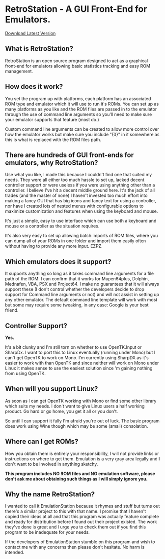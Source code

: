 # RetroStation - A GUI Front-End for Emulators.

[Download Latest Version](https://github.com/KieranMcCool/RetroStation/blob/master/Versions/RetroStationLatest.zip?raw=true)

## What is RetroStation?

RetroStation is an open source program designed to act as a graphical front-end for
emulators allowing basic statistics tracking and easy ROM management.

## How does it work?

You set the program up with platforms, each platform has an associated ROM type and
emulator which it will use to run it's ROMs. You can set up as many platforms as you
like and the ROM files are passed in to the emulator through the use of command line
arguments so you'll need to make sure your emulator supports that feature (most do.)

Custom command line arguments can be created to allow more control over how the emulator
works but make sure you include "{0}" in it somewhere as this is what is replaced with
the ROM files path.

## There are hundreds of GUI front-ends for emulators, why RetroStation?

Use what you like, I made this because I couldn't find one that suited my needs. They
were all either too much hassle to set up, lacked decent controller support or were
useless if you were using anything other than a controller. I believe I've hit a decent
middle ground here. It's the jack of all trades (and the master of none) I haven't
invested too much effort into making a fancy GUI that has big icons and fancy text for
using a controller, nor have I created lots of nested menus with configurable options to
maximize customization and features when using the keyboard and mouse.

It's just a simple, easy to use interface which can use both a keyboard and mouse or a
controller as the situation requires.

It's also very easy to set up allowing batch imports of ROM files, where you can dump
all of your ROMs in one folder and import them easily often without having to provide
any more input. EZPZ.

## Which emulators does it support?

It supports anything so long as it takes command line arguments for a file path of the
ROM. I can confirm that it works for Mupen64plus, Dolphin, Mednafen, VBA, PSX and
Project64. I make no guarantees that it will always support these (I don't control
whether the developers decide to drop support for Command line arguments or not) and will not
assist in setting up any other emulator. The default command line template will work
with most but some may require some tweaking, in any case: Google is your best friend. 

## Controller Support?

**Yes.**

It's a bit clunky and I'm still torn on whether to use OpenTK.Input or SharpDx. I want
to port this to Linux eventually (running under Mono) but I can't get OpenTK to work on
Mono. I'm currently using SharpDX as it's easier to work with than OpenTK and since
neither will work on Mono under Linux it makes sense to use the easiest solution since
'm gaining nothing from using OpenTK.


## When will you support Linux?

As soon as I can get OpenTK working with Mono or find some other library which suits my
needs. I don't want to give Linux users a half working product. Go hard or go home, you
get it all or you don't.

So until I can support it fully I'm afraid you're out of luck. The basic program does
work using Wine though which may be some (small) consolation.

## Where can I get ROMs?

How you obtain them is entirely your responsibility, I will not provide links or
instructions on where to get them. Emulation is a very gray area legally and I don't
want to be involved in anything sketchy. 

**This program includes NO ROM files and NO
emulation software, please don't ask me about obtaining such things as I will simply
ignore you.**

## Why the name RetroStation?

I wanted to call it EmulationStation because it rhymes and stuff but turns out there's a
similar project to this with that name. I promise that I haven't copied their ideas at
all and that this program was actually feature complete and ready for distribution before
I found out their project existed. The work they've done is great and I urge you to
check them out if you find this program to be inadequate for your needs. 

If the developers of EmulationStation stumble on this program and wish to contact me with any
concerns then please don't hesitate. No harm is intended.
